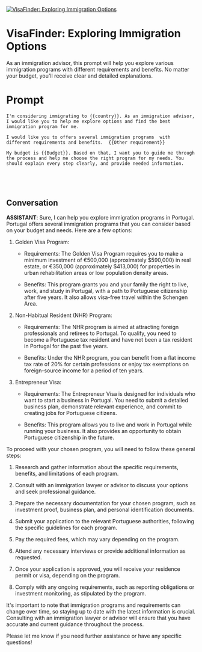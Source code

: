 
[![VisaFinder: Exploring Immigration Options](https://flow-prompt-covers.s3.us-west-1.amazonaws.com/icon/minimalist/mini_10.png)]()
# VisaFinder: Exploring Immigration Options 
As an immigration advisor, this prompt will help you explore various immigration programs with different requirements and benefits. No matter your budget, you'll receive clear and detailed explanations. 

# Prompt

```
I'm considering immigrating to {{country}}. As an immigration advisor, I would like you to help me explore options and find the best immigration program for me.

I would like you to offers several immigration programs  with different requirements and benefits.  {{Other requirement}}

My budget is {{Budget}}. Based on that, I want you to guide me through the process and help me choose the right program for my needs. You should explain every step clearly, and provide needed information. 





```

## Conversation

**ASSISTANT**: Sure, I can help you explore immigration programs in Portugal. Portugal offers several immigration programs that you can consider based on your budget and needs. Here are a few options:



1. Golden Visa Program:

   - Requirements: The Golden Visa Program requires you to make a minimum investment of €500,000 (approximately $590,000) in real estate, or €350,000 (approximately $413,000) for properties in urban rehabilitation areas or low population density areas.

   - Benefits: This program grants you and your family the right to live, work, and study in Portugal, with a path to Portuguese citizenship after five years. It also allows visa-free travel within the Schengen Area.



2. Non-Habitual Resident (NHR) Program:

   - Requirements: The NHR program is aimed at attracting foreign professionals and retirees to Portugal. To qualify, you need to become a Portuguese tax resident and have not been a tax resident in Portugal for the past five years.

   - Benefits: Under the NHR program, you can benefit from a flat income tax rate of 20% for certain professions or enjoy tax exemptions on foreign-source income for a period of ten years.



3. Entrepreneur Visa:

   - Requirements: The Entrepreneur Visa is designed for individuals who want to start a business in Portugal. You need to submit a detailed business plan, demonstrate relevant experience, and commit to creating jobs for Portuguese citizens.

   - Benefits: This program allows you to live and work in Portugal while running your business. It also provides an opportunity to obtain Portuguese citizenship in the future.



To proceed with your chosen program, you will need to follow these general steps:



1. Research and gather information about the specific requirements, benefits, and limitations of each program.

2. Consult with an immigration lawyer or advisor to discuss your options and seek professional guidance.

3. Prepare the necessary documentation for your chosen program, such as investment proof, business plan, and personal identification documents.

4. Submit your application to the relevant Portuguese authorities, following the specific guidelines for each program.

5. Pay the required fees, which may vary depending on the program.

6. Attend any necessary interviews or provide additional information as requested.

7. Once your application is approved, you will receive your residence permit or visa, depending on the program.

8. Comply with any ongoing requirements, such as reporting obligations or investment monitoring, as stipulated by the program.



It's important to note that immigration programs and requirements can change over time, so staying up to date with the latest information is crucial. Consulting with an immigration lawyer or advisor will ensure that you have accurate and current guidance throughout the process.



Please let me know if you need further assistance or have any specific questions!


